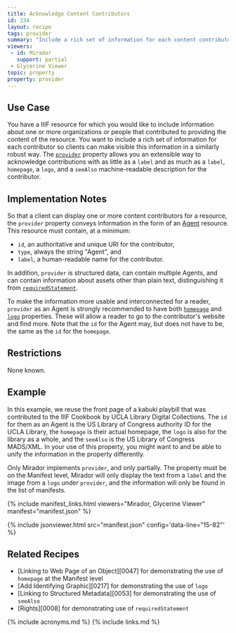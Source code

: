 ```yaml
---
title: Acknowledge Content Contributors
id: 234
layout: recipe
tags: provider
summary: "Include a rich set of information for each content contributor so clients can make this information visible."
viewers:
 - id: Mirador
   support: partial
 - Glycerine Viewer
topic: property
property: provider
---
```


## Use Case

You have a IIIF resource for which you would like to include information about one or more organizations or people that contributed to providing the content of the resource. You want to include a rich set of information for each contributor so clients can make visible this information in a similarly robust way. The [`provider`](https://iiif.io/api/presentation/3.0/#provider) property allows you an extensible way to acknowledge contributions with as little as a `label` and as much as a `label`, `homepage`, a `logo`, and a `seeAlso` machine-readable description for the contributor.

## Implementation Notes

So that a client can display one or more content contributors for a resource, the `provider` property conveys information in the form of an [Agent](http://purl.org/dc/terms/Agent) resource. This resource must contain, at a minimum:
+ `id`, an authoritative and unique URI for the contributor,
+ `type`, always the string "Agent", and
+ `label`, a human-readable name for the contributor.

In addition, `provider` is structured data, can contain multiple Agents, and can contain information about assets other than plain text, distinguishing it from [`requiredStatement`](https://iiif.io/api/presentation/3.0/#requiredstatement).

To make the information more usable and interconnected for a reader, `provider` as an Agent is strongly recommended to have both [`homepage`](https://iiif.io/api/presentation/3.0/#homepage) and [`logo`](https://iiif.io/api/presentation/3.0/#logo) properties. These will allow a reader to go to the contributor's website and find more. Note that the `id` for the Agent may, but does not have to be, the same as the `id` for the `homepage`.

## Restrictions

None known.

## Example

In this example, we reuse the front page of a kabuki playbill that was contributed to the IIIF Cookbook by UCLA Library Digital Collections. The `id` for them as an Agent is the US Library of Congress authority ID for the UCLA Library, the `homepage` is their actual homepage, the `logo` is also for the library as a whole, and the `seeAlso` is the US Library of Congress MADS/XML. In your use of this property, you might want to and be able to unify the information in the property differently.

Only Mirador implements `provider`, and only partially. The property must be on the Manifest level, Mirador will only display the text from a `label` and the image from a  `logo` under `provider`, and the information will only be found in the list of manifests.

{% include manifest_links.html viewers="Mirador, Glycerine Viewer" manifest="manifest.json" %}

{% include jsonviewer.html src="manifest.json" config='data-line="15-82"' %}

## Related Recipes

* [Linking to Web Page of an Object][0047] for demonstrating the use of `homepage` at the Manifest level
* [Add Identifying Graphic][0217] for demonstrating the use of `logo`
* [Linking to Structured Metadata][0053] for demonstrating the use of `seeAlso`
* [Rights][0008] for demonstrating use of `requiredStatement`

{% include acronyms.md %}
{% include links.md %}

